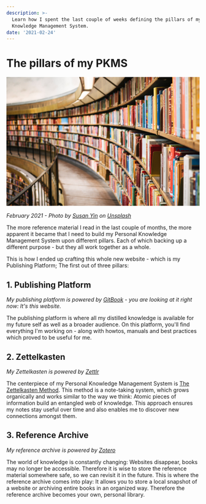 ```yaml
---
description: >-
  Learn how I spent the last couple of weeks defining the pillars of my Personal
  Knowledge Management System.
date: '2021-02-24'
---
```


# The pillars of my PKMS

![](../.gitbook/assets/personal-knowledge-management-system.jpg)

_February 2021 - Photo by_ [_Susan Yin_](https://unsplash.com/@syinq?utm_source=unsplash&amp;utm_medium=referral&amp;utm_content=creditCopyText) _on_ [_Unsplash_](https://unsplash.com/s/photos/library?utm_source=unsplash&amp;utm_medium=referral&amp;utm_content=creditCopyText)

The more reference material I read in the last couple of months, the more apparent it became that I need to build my Personal Knowledge Management System upon different pillars. Each of which backing up a different purpose - but they all work together as a whole.

This is how I ended up crafting this whole new website - which is my Publishing Platform; The first out of three pillars:

## 1. Publishing Platform

_My publishing platform is powered by_ [_GitBook_](https://www.gitbook.com/) _- you are looking at it right now: It's this website._

The publishing platform is where all my distilled knowledge is available for my future self as well as a broader audience. On this platform, you'll find everything I'm working on - along with howtos, manuals and best practices which proved to be useful for me.

## 2. Zettelkasten

_My Zettelkasten is powered by_ [_Zettlr_](https://www.zettlr.com/)

The centerpiece of my Personal Knowledge Management System is [The Zettelkasten Method](../areas/knowledge-management/zettelkasten.md). This method is a note-taking system, which grows organically and works similar to the way we think: Atomic pieces of information build an entangled web of knowledge. This approach ensures my notes stay useful over time and also enables me to discover new connections amongst them.

## 3. Reference Archive

_My reference archive is powered by_ [_Zotero_](https://www.zotero.org/)

The world of knowledge is constantly changing: Websites disappear, books may no longer be accessible. Therefore it is wise to store the reference material somewhere safe, so we can revisit it in the future. This is where the reference archive comes into play: It allows you to store a local snapshot of a website or archiving entire books in an organized way. Therefore the reference archive becomes your own, personal library.

